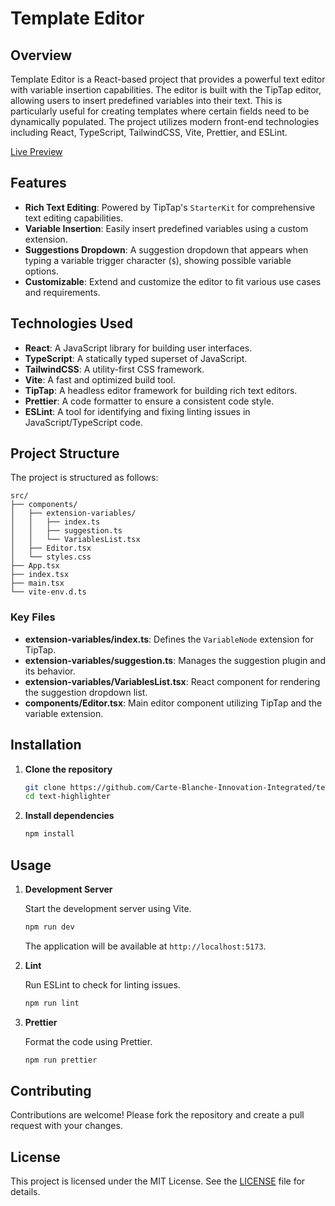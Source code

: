 # Template Editor

## Overview

Template Editor is a React-based project that provides a powerful text editor with variable insertion capabilities.
The editor is built with the TipTap editor, allowing users to insert predefined variables into their text.
This is particularly useful for creating templates where certain fields need to be dynamically populated.
The project utilizes modern front-end technologies including React, TypeScript, TailwindCSS, Vite, Prettier, and ESLint.

[Live Preview](https://carte-blanche-innovation-integrated.github.io/template-editor/)

## Features

- **Rich Text Editing**: Powered by TipTap's `StarterKit` for comprehensive text editing capabilities.
- **Variable Insertion**: Easily insert predefined variables using a custom extension.
- **Suggestions Dropdown**: A suggestion dropdown that appears when typing a variable trigger character (`$`), showing possible variable options.
- **Customizable**: Extend and customize the editor to fit various use cases and requirements.

## Technologies Used

- **React**: A JavaScript library for building user interfaces.
- **TypeScript**: A statically typed superset of JavaScript.
- **TailwindCSS**: A utility-first CSS framework.
- **Vite**: A fast and optimized build tool.
- **TipTap**: A headless editor framework for building rich text editors.
- **Prettier**: A code formatter to ensure a consistent code style.
- **ESLint**: A tool for identifying and fixing linting issues in JavaScript/TypeScript code.

## Project Structure

The project is structured as follows:

```
src/
├── components/
│   ├── extension-variables/
│   │   ├── index.ts
│   │   ├── suggestion.ts
│   │   └── VariablesList.tsx
│   ├── Editor.tsx
│   └── styles.css
├── App.tsx
├── index.tsx
├── main.tsx
└── vite-env.d.ts
```

### Key Files

- **extension-variables/index.ts**: Defines the `VariableNode` extension for TipTap.
- **extension-variables/suggestion.ts**: Manages the suggestion plugin and its behavior.
- **extension-variables/VariablesList.tsx**: React component for rendering the suggestion dropdown list.
- **components/Editor.tsx**: Main editor component utilizing TipTap and the variable extension.

## Installation

1. **Clone the repository**

   ```bash
   git clone https://github.com/Carte-Blanche-Innovation-Integrated/text-highlighter.git
   cd text-highlighter
   ```

2. **Install dependencies**

   ```bash
   npm install
   ```

## Usage

1. **Development Server**

   Start the development server using Vite.

   ```bash
   npm run dev
   ```

   The application will be available at `http://localhost:5173`.

2. **Lint**

   Run ESLint to check for linting issues.

   ```bash
   npm run lint
   ```

3. **Prettier**

   Format the code using Prettier.

   ```bash
   npm run prettier
   ```
   
## Contributing

Contributions are welcome! Please fork the repository and create a pull request with your changes.

## License

This project is licensed under the MIT License. See the [LICENSE](LICENSE) file for details.
